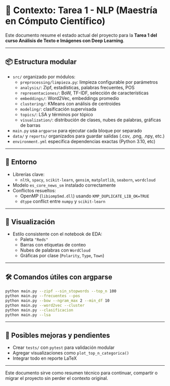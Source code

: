 # 🧠 Contexto: Tarea 1 - NLP (Maestría en Cómputo Científico)

Este documento resume el estado actual del proyecto para la **Tarea 1 del curso Análisis de Texto e Imágenes con Deep Learning**.

---

## 📦 Estructura modular

- `src/` organizado por módulos:
  - `preprocessing/limpieza.py`: limpieza configurable por parámetros
  - `analysis/`: Zipf, estadísticas, palabras frecuentes, POS
  - `representaciones/`: BoW, TF-IDF, selección de características
  - `embeddings/`: Word2Vec, embeddings promedio
  - `clustering/`: KMeans con análisis de centroides
  - `modeling/`: clasificación supervisada
  - `topics/`: LSA y términos por tópico
  - `visualization/`: distribución de clases, nubes de palabras, gráficas de barras
- `main.py` usa `argparse` para ejecutar cada bloque por separado
- `data/` y `reports/` organizados para guardar salidas (.csv, .png, .npy, etc.)
- `environment.yml` especifica dependencias exactas (Python 3.10, etc)

---

## 🧪 Entorno

- Librerías clave:
  - `nltk`, `spacy`, `scikit-learn`, `gensim`, `matplotlib`, `seaborn`, `wordcloud`
- Modelo `es_core_news_sm` instalado correctamente
- Conflictos resueltos:
  - OpenMP (`libiomp5md.dll`) usando `KMP_DUPLICATE_LIB_OK=TRUE`
  - `dtype` conflict entre `numpy` y `scikit-learn`

---

## 🎨 Visualización

- Estilo consistente con el notebook de EDA:
  - Paleta `"Reds"`
  - Barras con etiquetas de conteo
  - Nubes de palabras con `WordCloud`
  - Gráficas por clase (`Polarity`, `Type`, `Town`)

---

## 🛠️ Comandos útiles con argparse

```bash
python main.py --zipf --sin_stopwords --top_n 100
python main.py --frecuentes --pos
python main.py --bow --ngram_max 2 --min_df 10
python main.py --word2vec --cluster
python main.py --clasificacion
python main.py --lsa
```

---

## 🔧 Posibles mejoras y pendientes

- Crear `tests/` con `pytest` para validación modular
- Agregar visualizaciones como `plot_top_n_categorica()`
- Integrar todo en reporte LaTeX

---

Este documento sirve como resumen técnico para continuar, compartir o migrar el proyecto sin perder el contexto original.